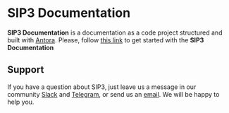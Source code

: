 # SIP3 Documentation #

**SIP3 Documentation** is a documentation as a code project structured and built with [Antora](https://antora.org/). Please, follow [this link](https://sip3.io/docs/GettingStartedGuide.html) to get started with the **SIP3 Documentation**

## Support

If you have a question about SIP3, just leave us a message in our community [Slack](https://join.slack.com/t/sip3-community/shared_invite/enQtOTIyMjg3NDI0MjU3LWUwYzhlOTFhODYxMTEwNjllYjZjNzc1M2NmM2EyNDM0ZjJmNTVkOTg1MGQ3YmFmNWU5NjlhOGI3MWU1MzUwMjE) and [Telegram](https://t.me/sip3io), or send us an [email](mailto:support@sip3.io). We will be happy to help you.   

